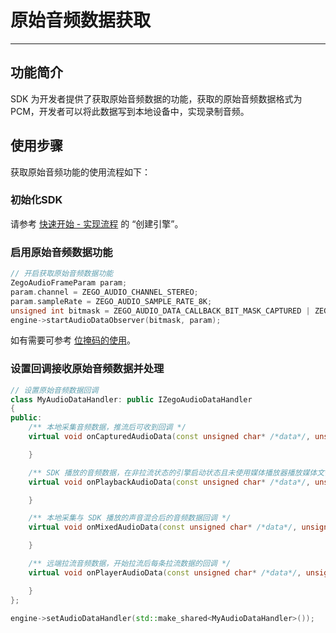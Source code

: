 # 原始音频数据获取

- - -

## 功能简介

SDK 为开发者提供了获取原始音频数据的功能，获取的原始音频数据格式为 PCM，开发者可以将此数据写到本地设备中，实现录制音频。


## 使用步骤

获取原始音频功能的使用流程如下：

### 初始化SDK

请参考 [快速开始 - 实现流程](/real-time-voice-ue/quick-start/implementing-voice-call#创建引擎) 的 “创建引擎”。

### 启用原始音频数据功能

```cpp
// 开启获取原始音频数据功能
ZegoAudioFrameParam param;
param.channel = ZEGO_AUDIO_CHANNEL_STEREO;
param.sampleRate = ZEGO_AUDIO_SAMPLE_RATE_8K;
unsigned int bitmask = ZEGO_AUDIO_DATA_CALLBACK_BIT_MASK_CAPTURED | ZEGO_AUDIO_DATA_CALLBACK_BIT_MASK_PLAYBACK | ZEGO_AUDIO_DATA_CALLBACK_BIT_MASK_MIXED | ZEGO_AUDIO_DATA_CALLBACK_BIT_MASK_PLAYER;
engine->startAudioDataObserver(bitmask, param);
```

<Note title="说明">


如有需要可参考 [位掩码的使用](https://doc-zh.zego.im/article/8663)。

</Note>



### 设置回调接收原始音频数据并处理

```cpp
// 设置原始音频数据回调
class MyAudioDataHandler: public IZegoAudioDataHandler
{
public:
    /** 本地采集音频数据，推流后可收到回调 */
    virtual void onCapturedAudioData(const unsigned char* /*data*/, unsigned int /*dataLength*/, ZegoAudioFrameParam /*param*/) {

    }

    /** SDK 播放的音频数据，在非拉流状态的引擎启动状态且未使用媒体播放器播放媒体文件状态时，回调的音频数据是静音的音频数据 */
    virtual void onPlaybackAudioData(const unsigned char* /*data*/, unsigned int /*dataLength*/, ZegoAudioFrameParam /*param*/) {

    }

    /** 本地采集与 SDK 播放的声音混合后的音频数据回调 */
    virtual void onMixedAudioData(const unsigned char* /*data*/, unsigned int /*dataLength*/, ZegoAudioFrameParam /*param*/) {

    }

    /** 远端拉流音频数据，开始拉流后每条拉流数据的回调 */
    virtual void onPlayerAudioData(const unsigned char* /*data*/, unsigned int /*dataLength*/, ZegoAudioFrameParam /*param*/, const std::string& /*streamID*/) {

    }
};

engine->setAudioDataHandler(std::make_shared<MyAudioDataHandler>());
```
